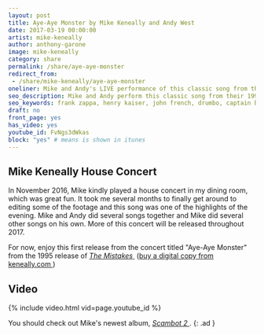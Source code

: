 ```yaml
---
layout: post
title: Aye-Aye Monster by Mike Keneally and Andy West
date: 2017-03-19 00:00:00
artist: mike-keneally
author: anthony-garone
image: mike-keneally
category: share
permalink: /share/aye-aye-monster
redirect_from:
 - /share/mike-keneally/aye-aye-monster
oneliner: Mike and Andy's LIVE performance of this classic song from their 1995 release, The Mistakes.
seo_description: Mike and Andy perform this classic song from their 1995 release, The Mistakes, live in our dining room.
seo_keywords: frank zappa, henry kaiser, john french, drumbo, captain beefheart, prairie prince, crazy backwards alphabet, the mistakes, mike keneally, andy west, dixie dregs
draft: no
front_page: yes
has_video: yes
youtube_id: FvNgs3dWkas
block: "yes" # means is shown in itunes
---
```


## Mike Keneally House Concert

In November 2016, Mike kindly played a house concert in my dining room, which was great fun. It took me several months to finally get around to editing some of the footage and this song was one of the highlights of the evening. Mike and Andy did several songs together and Mike did several other songs on his own. More of this concert will be released throughout 2017.

For now, enjoy this first release from the concert titled "Aye-Aye Monster" from the 1995 release of [*The Mistakes*&nbsp;<i class="non-mwm far fa-external-link-square" aria-hidden="true"></i>](http://www.keneally.com/music/discography-mike-keneally/the-mistakes/) ([buy a digital copy from keneally.com&nbsp;<i class="non-mwm far fa-external-link-square" aria-hidden="true"></i>](https://store.keneally.com/products/ex-2303d))

## Video

{% include video.html vid=page.youtube_id %}

You should check out Mike's newest album, [*Scambot 2*&nbsp;<i class="non-mwm far fa-external-link-square" aria-hidden="true"></i>](https://store.keneally.com/products/copy-of-mike-keneally-you-must-be-this-tall-download-only).
{: .ad }
